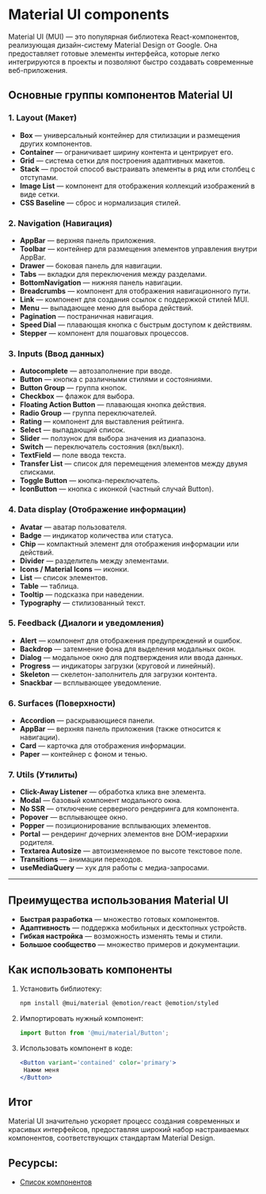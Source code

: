 # Material UI components

Material UI (MUI) — это популярная библиотека React-компонентов, реализующая дизайн-систему Material Design от Google. Она предоставляет готовые элементы интерфейса, которые легко интегрируются в проекты и позволяют быстро создавать современные веб-приложения.

## Основные группы компонентов Material UI

### 1. **Layout (Макет)**

- **Box** — универсальный контейнер для стилизации и размещения других компонентов.
- **Container** — ограничивает ширину контента и центрирует его.
- **Grid** — система сетки для построения адаптивных макетов.
- **Stack** — простой способ выстраивать элементы в ряд или столбец с отступами.
- **Image List** — компонент для отображения коллекций изображений в виде сетки.
- **CSS Baseline** — сброс и нормализация стилей.

### 2. **Navigation (Навигация)**

- **AppBar** — верхняя панель приложения.
- **Toolbar** — контейнер для размещения элементов управления внутри AppBar.
- **Drawer** — боковая панель для навигации.
- **Tabs** — вкладки для переключения между разделами.
- **BottomNavigation** — нижняя панель навигации.
- **Breadcrumbs** — компонент для отображения навигационного пути.
- **Link** — компонент для создания ссылок с поддержкой стилей MUI.
- **Menu** — выпадающее меню для выбора действий.
- **Pagination** — постраничная навигация.
- **Speed Dial** — плавающая кнопка с быстрым доступом к действиям.
- **Stepper** — компонент для пошаговых процессов.

### 3. **Inputs (Ввод данных)**

- **Autocomplete** — автозаполнение при вводе.
- **Button** — кнопка с различными стилями и состояниями.
- **Button Group** — группа кнопок.
- **Checkbox** — флажок для выбора.
- **Floating Action Button** — плавающая кнопка действия.
- **Radio Group** — группа переключателей.
- **Rating** — компонент для выставления рейтинга.
- **Select** — выпадающий список.
- **Slider** — ползунок для выбора значения из диапазона.
- **Switch** — переключатель состояния (вкл/выкл).
- **TextField** — поле ввода текста.
- **Transfer List** — список для перемещения элементов между двумя списками.
- **Toggle Button** — кнопка-переключатель.
- **IconButton** — кнопка с иконкой (частный случай Button).

### 4. **Data display (Отображение информации)**

- **Avatar** — аватар пользователя.
- **Badge** — индикатор количества или статуса.
- **Chip** — компактный элемент для отображения информации или действий.
- **Divider** — разделитель между элементами.
- **Icons / Material Icons** — иконки.
- **List** — список элементов.
- **Table** — таблица.
- **Tooltip** — подсказка при наведении.
- **Typography** — стилизованный текст.

### 5. **Feedback (Диалоги и уведомления)**

- **Alert** — компонент для отображения предупреждений и ошибок.
- **Backdrop** — затемнение фона для выделения модальных окон.
- **Dialog** — модальное окно для подтверждения или ввода данных.
- **Progress** — индикаторы загрузки (круговой и линейный).
- **Skeleton** — скелетон-заполнитель для загрузки контента.
- **Snackbar** — всплывающее уведомление.

### 6. **Surfaces (Поверхности)**

- **Accordion** — раскрывающиеся панели.
- **AppBar** — верхняя панель приложения (также относится к навигации).
- **Card** — карточка для отображения информации.
- **Paper** — контейнер с фоном и тенью.

### 7. **Utils (Утилиты)**

- **Click-Away Listener** — обработка клика вне элемента.
- **Modal** — базовый компонент модального окна.
- **No SSR** — отключение серверного рендеринга для компонента.
- **Popover** — всплывающее окно.
- **Popper** — позиционирование всплывающих элементов.
- **Portal** — рендеринг дочерних элементов вне DOM-иерархии родителя.
- **Textarea Autosize** — автоизменяемое по высоте текстовое поле.
- **Transitions** — анимации переходов.
- **useMediaQuery** — хук для работы с медиа-запросами.

---

## Преимущества использования Material UI

- **Быстрая разработка** — множество готовых компонентов.
- **Адаптивность** — поддержка мобильных и десктопных устройств.
- **Гибкая настройка** — возможность изменять темы и стили.
- **Большое сообщество** — множество примеров и документации.

## Как использовать компоненты

1. Установить библиотеку:
   ```bash
   npm install @mui/material @emotion/react @emotion/styled
   ```
2. Импортировать нужный компонент:
   ```jsx
   import Button from '@mui/material/Button';
   ```
3. Использовать компонент в коде:
   ```jsx
   <Button variant='contained' color='primary'>
   	Нажми меня
   </Button>
   ```

## Итог

Material UI значительно ускоряет процесс создания современных и красивых интерфейсов, предоставляя широкий набор настраиваемых компонентов, соответствующих стандартам Material Design.

## Ресурсы:

- [Список компонентов](https://mui.com/material-ui/all-components/)
